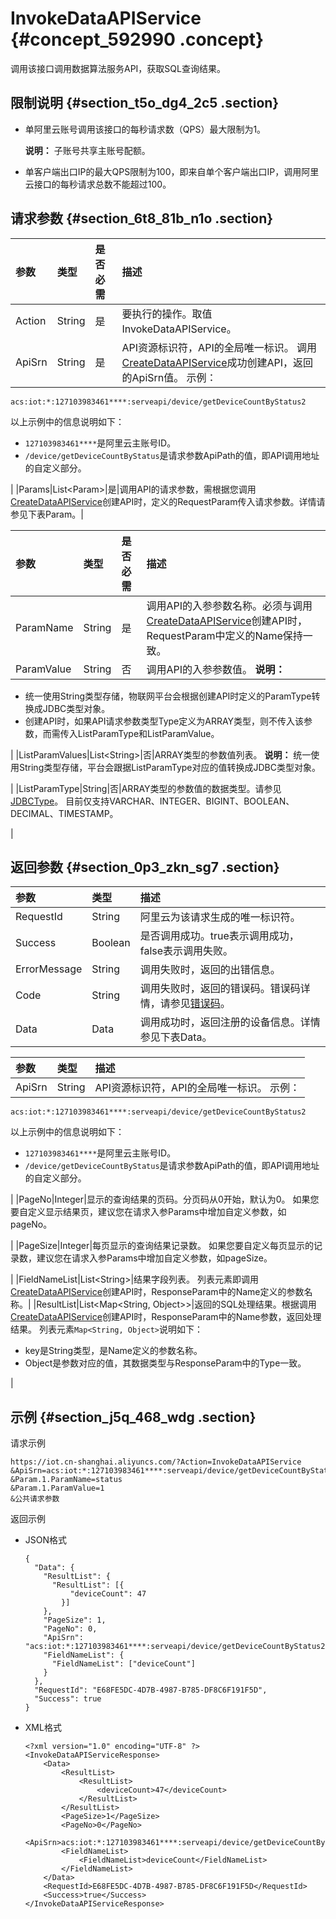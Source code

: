 # InvokeDataAPIService {#concept_592990 .concept}

调用该接口调用数据算法服务API，获取SQL查询结果。

## 限制说明 {#section_t5o_dg4_2c5 .section}

-   单阿里云账号调用该接口的每秒请求数（QPS）最大限制为1。

    **说明：** 子账号共享主账号配额。

-   单客户端出口IP的最大QPS限制为100，即来自单个客户端出口IP，调用阿里云接口的每秒请求总数不能超过100。

## 请求参数 {#section_6t8_81b_n1o .section}

|参数|类型|是否必需|描述|
|:-|:-|:---|:-|
|Action|String|是|要执行的操作。取值InvokeDataAPIService。|
|ApiSrn|String|是|API资源标识符，API的全局唯一标识。 调用[CreateDataAPIService](cn.zh-CN/云端开发指南/云端API参考/数据开发API管理/CreateDataAPIService.md#)成功创建API，返回的ApiSrn值。 示例：

 ``` {#codeblock_dmr_tah_43q}
acs:iot:*:127103983461****:serveapi/device/getDeviceCountByStatus2
```

 以上示例中的信息说明如下：

 -   `127103983461****`是阿里云主账号ID。
-   `/device/getDeviceCountByStatus`是请求参数ApiPath的值，即API调用地址的自定义部分。

 |
|Params|List<Param\>|是|调用API的请求参数，需根据您调用[CreateDataAPIService](cn.zh-CN/云端开发指南/云端API参考/数据开发API管理/CreateDataAPIService.md#)创建API时，定义的RequestParam传入请求参数。详情请参见下表Param。|

|参数|类型|是否必需|描述|
|:-|:-|:---|:-|
|ParamName|String|是|调用API的入参参数名称。必须与调用[CreateDataAPIService](cn.zh-CN/云端开发指南/云端API参考/数据开发API管理/CreateDataAPIService.md#)创建API时，RequestParam中定义的Name保持一致。|
|ParamValue|String|否|调用API的入参参数值。 **说明：** 

-   统一使用String类型存储，物联网平台会根据创建API时定义的ParamType转换成JDBC类型对象。
-   创建API时，如果API请求参数类型Type定义为ARRAY类型，则不传入该参数，而需传入ListParamType和ListParamValue。

 |
|ListParamValues|List<String\>|否|ARRAY类型的参数值列表。 **说明：** 统一使用String类型存储，平台会跟据ListParamType对应的值转换成JDBC类型对象。

 |
|ListParamType|String|否|ARRAY类型的参数值的数据类型。请参见[JDBCType](https://docs.oracle.com/javase/8/docs/api/java/sql/JDBCType.html)。 目前仅支持VARCHAR、INTEGER、BIGINT、BOOLEAN、DECIMAL、TIMESTAMP。

 |

## 返回参数 {#section_0p3_zkn_sg7 .section}

|参数|类型|描述|
|:-|:-|:-|
|RequestId|String|阿里云为该请求生成的唯一标识符。|
|Success|Boolean|是否调用成功。true表示调用成功，false表示调用失败。|
|ErrorMessage|String|调用失败时，返回的出错信息。|
|Code|String|调用失败时，返回的错误码。错误码详情，请参见[错误码](cn.zh-CN/云端开发指南/云端API参考/错误码.md#)。|
|Data|Data|调用成功时，返回注册的设备信息。详情参见下表Data。|

|参数|类型|描述|
|:-|:-|:-|
|ApiSrn|String|API资源标识符，API的全局唯一标识。 示例：

 ``` {#codeblock_c60_pvm_7qs}
acs:iot:*:127103983461****:serveapi/device/getDeviceCountByStatus2
```

 以上示例中的信息说明如下：

 -   `127103983461****`是阿里云主账号ID。
-   `/device/getDeviceCountByStatus`是请求参数ApiPath的值，即API调用地址的自定义部分。

 |
|PageNo|Integer|显示的查询结果的页码。分页码从0开始，默认为0。 如果您要自定义显示结果页，建议您在请求入参Params中增加自定义参数，如pageNo。

 |
|PageSize|Integer|每页显示的查询结果记录数。 如果您要自定义每页显示的记录数，建议您在请求入参Params中增加自定义参数，如pageSize。

 |
|FieldNameList|List<String\>|结果字段列表。 列表元素即调用[CreateDataAPIService](cn.zh-CN/云端开发指南/云端API参考/数据开发API管理/CreateDataAPIService.md#)创建API时，ResponseParam中的Name定义的参数名称。|
|ResultList|List<Map<String, Object\>\>|返回的SQL处理结果。根据调用[CreateDataAPIService](cn.zh-CN/云端开发指南/云端API参考/数据开发API管理/CreateDataAPIService.md#)创建API时，ResponseParam中的Name参数，返回处理结果。 列表元素`Map<String, Object>`说明如下：

 -   key是String类型，是Name定义的参数名称。
-   Object是参数对应的值，其数据类型与ResponseParam中的Type一致。

 |

## 示例 {#section_j5q_468_wdg .section}

请求示例

``` {#codeblock_m50_sy9_mci}
https://iot.cn-shanghai.aliyuncs.com/?Action=InvokeDataAPIService
&ApiSrn=acs:iot:*:127103983461****:serveapi/device/getDeviceCountByStatus2
&Param.1.ParamName=status
&Param.1.ParamValue=1
&公共请求参数
```

返回示例

-   JSON格式

    ``` {#codeblock_2or_akp_fsf}
    {
      "Data": {
        "ResultList": {
          "ResultList": [{
              "deviceCount": 47
            }]
        },
        "PageSize": 1,
        "PageNo": 0,
        "ApiSrn": "acs:iot:*:127103983461****:serveapi/device/getDeviceCountByStatus2",
        "FieldNameList": {
          "FieldNameList": ["deviceCount"]
        }
      },
      "RequestId": "E68FE5DC-4D7B-4987-B785-DF8C6F191F5D",
      "Success": true
    }
    ```

-   XML格式

    ``` {#codeblock_dlx_t80_5ed}
    <?xml version="1.0" encoding="UTF-8" ?>
    <InvokeDataAPIServiceResponse>
        <Data>
            <ResultList>
                <ResultList>
                    <deviceCount>47</deviceCount>
                </ResultList>
            </ResultList>
            <PageSize>1</PageSize>
            <PageNo>0</PageNo>
            <ApiSrn>acs:iot:*:127103983461****:serveapi/device/getDeviceCountByStatus2</ApiSrn>
            <FieldNameList>
                <FieldNameList>deviceCount</FieldNameList>
            </FieldNameList>
        </Data>
        <RequestId>E68FE5DC-4D7B-4987-B785-DF8C6F191F5D</RequestId>
        <Success>true</Success>
    </InvokeDataAPIServiceResponse>
    ```


